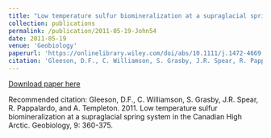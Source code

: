 ```yaml
---
title: "Low temperature sulfur biomineralization at a supraglacial spring system in the Canadian High Arctic"
collection: publications
permalink: /publication/2011-05-19-John54
date: 2011-05-19
venue: 'Geobiology'
paperurl: 'https://onlinelibrary.wiley.com/doi/abs/10.1111/j.1472-4669.2011.00283.x'
citation: 'Gleeson, D.F., C. Williamson, S. Grasby, J.R. Spear, R. Pappalardo, and A. Templeton.  2011.  Low temperature sulfur biomineralization at a supraglacial spring system in the Canadian High Arctic.  Geobiology, 9: 360-375.'
---
```


<a href='https://onlinelibrary.wiley.com/doi/abs/10.1111/j.1472-4669.2011.00283.x'>Download paper here</a>

Recommended citation: Gleeson, D.F., C. Williamson, S. Grasby, J.R. Spear, R. Pappalardo, and A. Templeton.  2011.  Low temperature sulfur biomineralization at a supraglacial spring system in the Canadian High Arctic.  Geobiology, 9: 360-375.